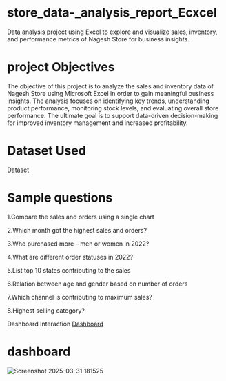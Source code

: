 # store_data-_analysis_report_Ecxcel
Data analysis project using Excel to explore and visualize sales, inventory, and performance metrics of Nagesh Store for business insights.
# project Objectives
The objective of this project is to analyze the sales and inventory data of Nagesh Store using Microsoft Excel in order to gain meaningful business insights. The analysis focuses on identifying key trends, understanding product performance, monitoring stock levels, and evaluating overall store performance. The ultimate goal is to support data-driven decision-making for improved inventory management and increased profitability.
# Dataset Used
<a href="https://github.com/pratiksha034/store_data-_analysis_report_Ecxcel/blob/main/Nagesh%20Store%20Data%20Analysis.xlsx">Dataset</a>

# Sample questions 
1.Compare the sales and orders using a single chart

2.Which month got the highest sales and orders?

3.Who purchased more – men or women in 2022?

4.What are different order statuses in 2022?

5.List top 10 states contributing to the sales

6.Relation between age and gender based on number of orders

7.Which channel is contributing to maximum sales?

8.Highest selling category?

Dashboard Interaction <a href="https://github.com/pratiksha034/store_data-_analysis_report_Ecxcel/blob/main/Screenshot%202025-03-31%20181525.png ">Dashboard</a>
# dashboard
![Screenshot 2025-03-31 181525](https://github.com/user-attachments/assets/036dd1d9-bcb8-428e-ae11-840325edee03)




